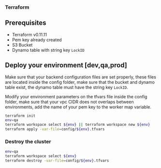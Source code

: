 ### Terraform

## Prerequisites

- Terraform v0.11.11
- Pem key already created
- S3 Bucket
- Dynamo table with string key `LockID`
## Deploy your environment [dev,qa,prod]

Make sure that your backend configuration files are set properly, these files are located inside the config folder, make sure that the bucket and dynamo table exist, the dynamo table must have the string key `LockID`.

Modify your environment parameters on the tfvars file inside the config folder, make sure that your vpc CIDR does not overlaps between environments, add the name of your pem key to the worker map variable.

```sh
terraform init
env=qa
terraform workspace select ${env} || terraform workspace new ${env}
terraform apply -var-file=config/${env}.tfvars
```

### Destroy the cluster

```sh
env=qa
terraform workspace select ${env}
terraform destroy -var-file=config/${env}.tfvars

```
